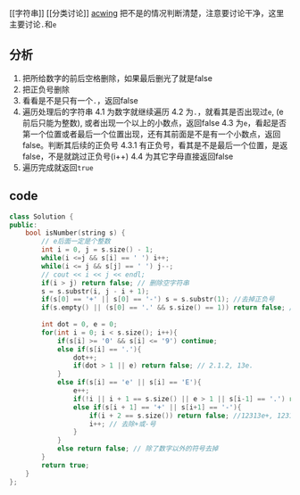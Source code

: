 [[字符串]] [[分类讨论]]
[acwing](https://www.acwing.com/problem/content/description/29/)
把不是的情况判断清楚，注意要讨论干净，这里主要讨论`.`和`e`
## 分析
1. 把所给数字的前后空格删除，如果最后删光了就是false
2. 把正负号删除
3. 看看是不是只有一个`.`，返回false
4. 遍历处理后的字符串
	4.1 为数字就继续遍历
	4.2 为`.`，就看其是否出现过`e`, (e前后只能为整数), 或者出现一个以上的小数点，返回false
	4.3 为`e`，看起是否第一个位置或者最后一个位置出现，还有其前面是不是有一个小数点，返回false。判断其后续的正负号
		4.3.1 有正负号，看其是不是最后一个位置，是返false，不是就跳过正负号(i++)
	4.4 为其它字母直接返回false
5. 遍历完成就返回`true`

## code
```c++
class Solution {
public:
    bool isNumber(string s) {
        // e后面一定是个整数
        int i = 0, j = s.size() - 1;
        while(i <=j && s[i] == ' ') i++;
        while(i <= j && s[j] == ' ') j--;
        // cout << i << j << endl;
        if(i > j) return false; // 删除空字符串
        s = s.substr(i, j - i + 1);
        if(s[0] == '+' || s[0] == '-') s = s.substr(1); //去掉正负号
        if(s.empty() || (s[0] == '.' && s.size() == 1)) return false; // 判断：.
        
        int dot = 0, e = 0;
        for(int i = 0; i < s.size(); i++){
            if(s[i] >= '0' && s[i] <= '9') continue;
            else if(s[i] == '.'){
                dot++;
                if(dot > 1 || e) return false; // 2.1.2, 13e.
            }
            else if(s[i] == 'e' || s[i] == 'E'){
                e++;
                if(!i || i + 1 == s.size() || e > 1 || s[i-1] == '.') return false; // e123, 123e, .e
                else if(s[i + 1] == '+' || s[i+1] == '-'){
                    if(i + 2 == s.size()) return false; //12313e+, 12312e-
                    i++; // 去除+或-号
                }
            }
            else return false; // 除了数字以外的符号去掉
        }
        return true;
    }
};
```